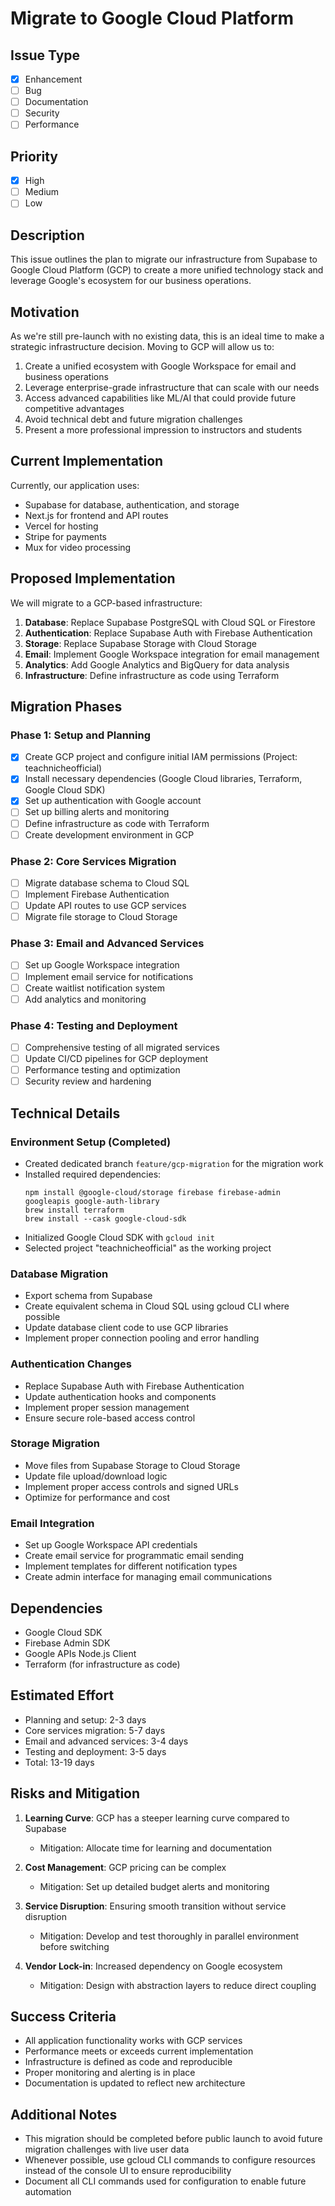 # Migrate to Google Cloud Platform

## Issue Type
- [x] Enhancement
- [ ] Bug
- [ ] Documentation
- [ ] Security
- [ ] Performance

## Priority
- [x] High
- [ ] Medium
- [ ] Low

## Description
This issue outlines the plan to migrate our infrastructure from Supabase to Google Cloud Platform (GCP) to create a more unified technology stack and leverage Google's ecosystem for our business operations.

## Motivation
As we're still pre-launch with no existing data, this is an ideal time to make a strategic infrastructure decision. Moving to GCP will allow us to:

1. Create a unified ecosystem with Google Workspace for email and business operations
2. Leverage enterprise-grade infrastructure that can scale with our needs
3. Access advanced capabilities like ML/AI that could provide future competitive advantages
4. Avoid technical debt and future migration challenges
5. Present a more professional impression to instructors and students

## Current Implementation
Currently, our application uses:
- Supabase for database, authentication, and storage
- Next.js for frontend and API routes
- Vercel for hosting
- Stripe for payments
- Mux for video processing

## Proposed Implementation
We will migrate to a GCP-based infrastructure:

1. **Database**: Replace Supabase PostgreSQL with Cloud SQL or Firestore
2. **Authentication**: Replace Supabase Auth with Firebase Authentication
3. **Storage**: Replace Supabase Storage with Cloud Storage
4. **Email**: Implement Google Workspace integration for email management
5. **Analytics**: Add Google Analytics and BigQuery for data analysis
6. **Infrastructure**: Define infrastructure as code using Terraform

## Migration Phases

### Phase 1: Setup and Planning
- [x] Create GCP project and configure initial IAM permissions (Project: teachnicheofficial)
- [x] Install necessary dependencies (Google Cloud libraries, Terraform, Google Cloud SDK)
- [x] Set up authentication with Google account
- [ ] Set up billing alerts and monitoring
- [ ] Define infrastructure as code with Terraform
- [ ] Create development environment in GCP

### Phase 2: Core Services Migration
- [ ] Migrate database schema to Cloud SQL
- [ ] Implement Firebase Authentication
- [ ] Update API routes to use GCP services
- [ ] Migrate file storage to Cloud Storage

### Phase 3: Email and Advanced Services
- [ ] Set up Google Workspace integration
- [ ] Implement email service for notifications
- [ ] Create waitlist notification system
- [ ] Add analytics and monitoring

### Phase 4: Testing and Deployment
- [ ] Comprehensive testing of all migrated services
- [ ] Update CI/CD pipelines for GCP deployment
- [ ] Performance testing and optimization
- [ ] Security review and hardening

## Technical Details

### Environment Setup (Completed)
- Created dedicated branch `feature/gcp-migration` for the migration work
- Installed required dependencies:
  ```
  npm install @google-cloud/storage firebase firebase-admin googleapis google-auth-library
  brew install terraform
  brew install --cask google-cloud-sdk
  ```
- Initialized Google Cloud SDK with `gcloud init`
- Selected project "teachnicheofficial" as the working project

### Database Migration
- Export schema from Supabase
- Create equivalent schema in Cloud SQL using gcloud CLI where possible
- Update database client code to use GCP libraries
- Implement proper connection pooling and error handling

### Authentication Changes
- Replace Supabase Auth with Firebase Authentication
- Update authentication hooks and components
- Implement proper session management
- Ensure secure role-based access control

### Storage Migration
- Move files from Supabase Storage to Cloud Storage
- Update file upload/download logic
- Implement proper access controls and signed URLs
- Optimize for performance and cost

### Email Integration
- Set up Google Workspace API credentials
- Create email service for programmatic email sending
- Implement templates for different notification types
- Create admin interface for managing email communications

## Dependencies
- Google Cloud SDK
- Firebase Admin SDK
- Google APIs Node.js Client
- Terraform (for infrastructure as code)

## Estimated Effort
- Planning and setup: 2-3 days
- Core services migration: 5-7 days
- Email and advanced services: 3-4 days
- Testing and deployment: 3-5 days
- Total: 13-19 days

## Risks and Mitigation
1. **Learning Curve**: GCP has a steeper learning curve compared to Supabase
   - Mitigation: Allocate time for learning and documentation
   
2. **Cost Management**: GCP pricing can be complex
   - Mitigation: Set up detailed budget alerts and monitoring

3. **Service Disruption**: Ensuring smooth transition without service disruption
   - Mitigation: Develop and test thoroughly in parallel environment before switching

4. **Vendor Lock-in**: Increased dependency on Google ecosystem
   - Mitigation: Design with abstraction layers to reduce direct coupling

## Success Criteria
- All application functionality works with GCP services
- Performance meets or exceeds current implementation
- Infrastructure is defined as code and reproducible
- Proper monitoring and alerting is in place
- Documentation is updated to reflect new architecture

## Additional Notes
- This migration should be completed before public launch to avoid future migration challenges with live user data
- Whenever possible, use gcloud CLI commands to configure resources instead of the console UI to ensure reproducibility
- Document all CLI commands used for configuration to enable future automation
